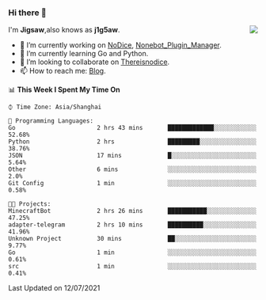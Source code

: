 ### Hi there 👋

<a href="#">
  <img align="right" src="https://github-readme-stats.vercel.app/api?username=j1g5awi&count_private=true&show_icons=true&title_color=80070B&text_color=B3B3B3&bg_color=212121&icon_color=80070B" />
</a>

I'm **Jigsaw**,also knows as **j1g5aw**.

- 🔭 I’m currently working on [NoDice](https://github.com/thereisnodice/nodice2), [Nonebot_Plugin_Manager](https://github.com/Jigsaw111/nonebot_plugin_manager).
- 🌱 I’m currently learning Go and Python.
- 👯 I’m looking to collaborate on [Thereisnodice](https://github.com/thereisnodice).
- 📫 How to reach me: [Blog](https://blog.maddestroyer.xyz/).

<!--START_SECTION:waka-->
📊 **This Week I Spent My Time On** 

```text
⌚︎ Time Zone: Asia/Shanghai

💬 Programming Languages: 
Go                       2 hrs 43 mins       █████████████░░░░░░░░░░░░   52.68% 
Python                   2 hrs               █████████░░░░░░░░░░░░░░░░   38.76% 
JSON                     17 mins             █░░░░░░░░░░░░░░░░░░░░░░░░   5.64% 
Other                    6 mins              ░░░░░░░░░░░░░░░░░░░░░░░░░   2.0% 
Git Config               1 min               ░░░░░░░░░░░░░░░░░░░░░░░░░   0.58%

🐱‍💻 Projects: 
MinecraftBot             2 hrs 26 mins       ███████████░░░░░░░░░░░░░░   47.25% 
adapter-telegram         2 hrs 10 mins       ██████████░░░░░░░░░░░░░░░   41.96% 
Unknown Project          30 mins             ██░░░░░░░░░░░░░░░░░░░░░░░   9.77% 
Go                       1 min               ░░░░░░░░░░░░░░░░░░░░░░░░░   0.61% 
src                      1 min               ░░░░░░░░░░░░░░░░░░░░░░░░░   0.41%

```


 Last Updated on 12/07/2021
<!--END_SECTION:waka-->
